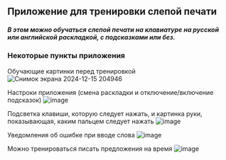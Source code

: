 ## Приложение для тренировки слепой печати

##### В этом можно обучаться слепой печати на клавиатуре на русской или английской раскладкой, с подсказками или без.

### Некоторые пункты приложения

Обучающие картинки перед тренировкой
![Снимок экрана 2024-12-15 204946](https://github.com/user-attachments/assets/d587c259-7853-4156-b275-28488185a12a)

Настроки приложения (смена раскладки и отключение/включение подсказок)
![image](https://github.com/user-attachments/assets/5b41a545-da57-45d2-bc21-25cae195521a)

Подсветка клавиши, которую следует нажать, и картинка руки, показывающая, каким пальцем следует нажать
![image](https://github.com/user-attachments/assets/8fd4c44d-1cb9-4ce8-ba30-7ca30991a121)

Уведомления об ошибке при вводе слова
![image](https://github.com/user-attachments/assets/1b4de7bd-3b3e-471d-92f9-8de03ae4bef9)

Можно тренироваться писать предложения на время
![image](https://github.com/user-attachments/assets/3b404155-3804-4bf1-a1c0-5c9302ed5a63)
